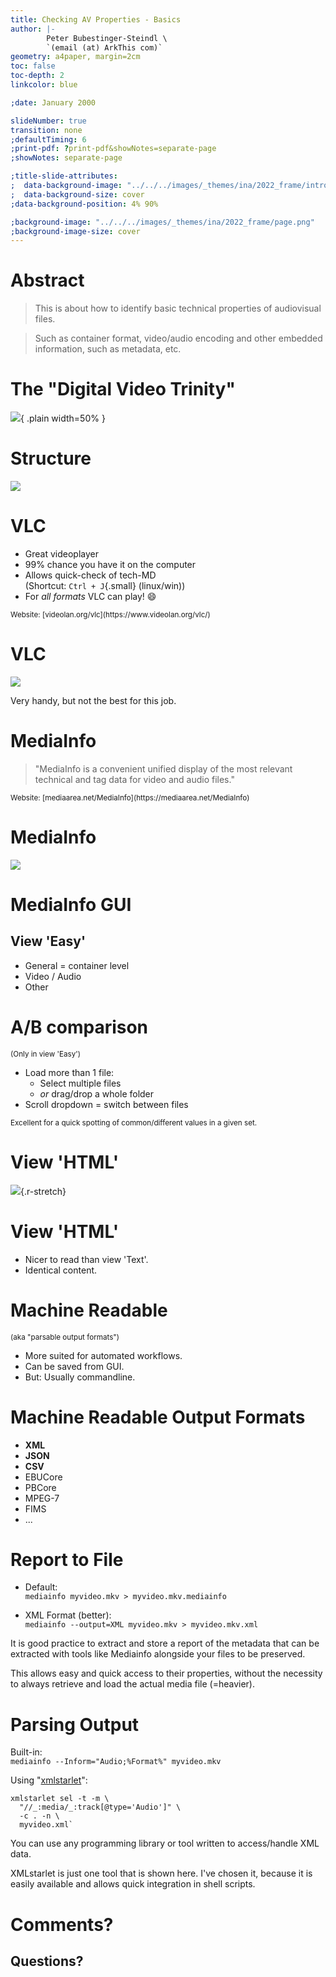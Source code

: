 ```yaml
---
title: Checking AV Properties - Basics
author: |-
        Peter Bubestinger-Steindl \
        `(email (at) ArkThis com)`
geometry: a4paper, margin=2cm
toc: false
toc-depth: 2
linkcolor: blue

;date: January 2000

slideNumber: true
transition: none
;defaultTiming: 6
;print-pdf: ?print-pdf&showNotes=separate-page
;showNotes: separate-page

;title-slide-attributes:
;  data-background-image: "../../../images/_themes/ina/2022_frame/intro.png"
;  data-background-size: cover
;data-background-position: 4% 90%

;background-image: "../../../images/_themes/ina/2022_frame/page.png"
;background-image-size: cover
---
```



<!-- -->

# Abstract

> This is about how to identify basic technical properties of audiovisual
> files.  

> Such as container format, video/audio encoding and other embedded
> information, such as metadata, etc.


# The "Digital Video Trinity"

![](../../../images/tech-video/trinity/video_trinity2.png){ .plain width=50% }


# Structure

![](../../../images/tech-video/trinity/pb-video_container_mockup.jpg)



# VLC

  * Great videoplayer
  * 99% chance you have it on the computer
  * Allows quick-check of tech-MD  
    (Shortcut: `Ctrl + J`{.small} (linux/win))
  * For *all formats* VLC can play! 😄️

<small>
Website: [videolan.org/vlc](https://www.videolan.org/vlc/)
</small>


# VLC

![](../../../images/tools/vlc/VLC-media_information-ffv1_1.png)

Very handy, but not the best for this job.

# MediaInfo

> "MediaInfo is a convenient unified display of the most relevant technical and tag data for video and audio files."

<small>
Website: [mediaarea.net/MediaInfo](https://mediaarea.net/MediaInfo)
</small>


# MediaInfo

![](../../../images/tools/mediainfo/mediainfo-techmd_overview.png)


# MediaInfo GUI

## View 'Easy'

  * General = container level
  * Video / Audio
  * Other

# A/B comparison

<small>(Only in view 'Easy')</small>

  * Load more than 1 file:
    * Select multiple files
    * *or* drag/drop a whole folder
  * Scroll dropdown = switch between files

<small>
Excellent for a quick spotting of common/different values in a given set.
</small>

# View 'HTML'

![](../../../images/tools/mediainfo/mediainfo-techmd_video-html.png){.r-stretch}

# View 'HTML'

  * Nicer to read than view 'Text'.  
  * Identical content.

# Machine Readable

<small>
(aka "parsable output formats")
</small>

  * More suited for automated workflows.
  * Can be saved from GUI.
  * But: Usually commandline.


# Machine Readable Output Formats

  * **XML**
  * **JSON**
  * **CSV**
  * EBUCore
  * PBCore
  * MPEG-7
  * FIMS
  * ...


# Report to File

  * Default:  
    `mediainfo myvideo.mkv > myvideo.mkv.mediainfo`

  * XML Format (better):  
    `mediainfo --output=XML myvideo.mkv > myvideo.mkv.xml`


<aside class="notes">
It is good practice to extract and store a report of the metadata that can be
extracted with tools like Mediainfo alongside your files to be preserved.

This allows easy and quick access to their properties, without the necessity to
always retrieve and load the actual media file (=heavier).
</aside>


# Parsing Output

Built-in:  
`mediainfo --Inform="Audio;%Format%" myvideo.mkv`

Using "[xmlstarlet](http://xmlstar.sourceforge.net/doc/UG/xmlstarlet-ug.html)":  
```
xmlstarlet sel -t -m \
  "//_:media/_:track[@type='Audio']" \
  -c . -n \
  myvideo.xml`
```

<aside class="notes">
You can use any programming library or tool written to access/handle XML data.

XMLstarlet is just one tool that is shown here. I've chosen it, because it is
easily available and allows quick integration in shell scripts.
</aside>

# Comments?
## Questions?
